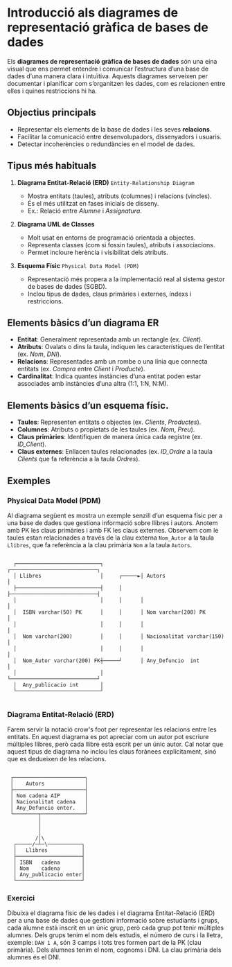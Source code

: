 # Introducció als diagrames de representació gràfica de bases de dades

Els **diagrames de representació gràfica de bases de dades** són una eina visual que ens permet entendre i comunicar l’estructura d’una base de dades d’una manera clara i intuïtiva. Aquests diagrames serveixen per documentar i planificar com s’organitzen les dades, com es relacionen entre elles i quines restriccions hi ha.

## Objectius principals
- Representar els elements de la base de dades i les seves **relacions**.
- Facilitar la comunicació entre desenvolupadors, dissenyadors i usuaris.
- Detectar incoherències o redundàncies en el model de dades.

## Tipus més habituals
1. **Diagrama Entitat-Relació (ERD)** `Entity-Relationship Diagram`
   - Mostra entitats (taules), atributs (columnes) i relacions (vincles).
   - És el més utilitzat en fases inicials de disseny.
   - Ex.: Relació entre *Alumne* i *Assignatura*.

2. **Diagrama UML de Classes**
   - Molt usat en entorns de programació orientada a objectes.
   - Representa classes (com si fossin taules), atributs i associacions.
   - Permet incloure herència i visibilitat dels atributs.

3. **Esquema Físic** `Physical Data Model (PDM)`
   - Representació més propera a la implementació real al sistema gestor de bases de dades (SGBD).
   - Inclou tipus de dades, claus primàries i externes, índexs i restriccions.

## Elements bàsics d’un diagrama ER
- **Entitat**: Generalment representada amb un rectangle (ex. *Client*).
- **Atributs**: Ovalats o dins la taula, indiquen les característiques de l’entitat (ex. *Nom*, *DNI*).
- **Relacions**: Representades amb un rombe o una línia que connecta entitats (ex. *Compra* entre *Client* i *Producte*).
- **Cardinalitat**: Indica quantes instàncies d’una entitat poden estar associades amb instàncies d’una altra (1:1, 1:N, N:M).

## Elements bàsics d’un esquema físic.
- **Taules**: Representen entitats o objectes (ex. *Clients*, *Productes*).
- **Columnes**: Atributs o propietats de les taules (ex. *Nom*, *Preu*).
- **Claus primàries**: Identifiquen de manera única cada registre (ex. *ID_Client*).
- **Claus externes**: Enllacen taules relacionades (ex. *ID_Ordre* a la taula *Clients* que fa referència a la taula *Ordres*).

## Exemples

### Physical Data Model (PDM)

Al diagrama següent es mostra un exemple senzill d’un esquema físic per a una base de dades que gestiona informació sobre llibres i autors.
Anotem amb PK les claus primàries i amb FK les claus externes.
Observem com le taules estan relacionades a través de la clau externa `Nom_Autor` a la taula `Llibres`, que fa referència a la clau primària `Nom` a la taula `Autors`.

```plaintext
                                                                     
  ┌───────────────────────────┐            ┌────────────────────────────┐  
  │ Llibres                   │     ┌─────►│ Autors                     │  
  ├───────────────────────────┤     │      ├────────────────────────────┤  
  │                           │     │      │                            │  
  │  ISBN varchar(50) PK      │     │      │ Nom varchar(200) PK        │  
  │                           │     │      │                            │  
  │  Nom varchar(200)         │     │      │ Nacionalitat varchar(150)  │  
  │                           │     │      │                            │  
  │  Nom_Autor varchar(200) FK┼─────┘      │ Any_Defuncio  int          │  
  │                           │            └────────────────────────────┘  
  │  Any_publicacio int       │                                            
  └───────────────────────────┘                                            
                                                                           
```

### Diagrama Entitat-Relació (ERD)

Farem servir la notació crow's foot per representar les relacions entre les entitats.
En aquest diagrama es pot apreciar com un autor pot escriure múltiples llibres, però cada llibre està escrit per un únic autor.
Cal notar que aquest tipus de diagrama no inclou les claus forànees explícitament, sinó que es dedueixen de les relacions.

```plaintext
                                                                     
 ┌───────────────────────┐ 
 │    Autors             │ 
 ├───────────────────────┤ 
 │ Nom cadena AIP        │ 
 │ Nacionalitat cadena   │ 
 │ Any_Defuncio enter.   │ 
 └────────┬──────────────┘ 
          │        
          │        
          │        
         /│\       
  ┌─────/─┴─\───────────┐
  │   Llibres           │
  ├─────────────────────┤
  │ ISBN   cadena       │
  │ Nom    cadena       │
  │ Any_publicacio enter│
  └─────────────────────┘
```

### Exercici

Dibuixa el diagrama físic de les dades i el diagrama Entitat-Relació (ERD) per a una base de dades que gestioni informació sobre estudiants i grups, cada alumne està inscrit en un únic grup, però cada grup pot tenir múltiples alumnes. Dels grups tenim el nom dels estudis, el número de curs i la lletra, exemple: `DAW 1 A`, són 3 camps i tots tres formen part de la PK (clau primària). Dels alumnes tenim el nom, cognoms i DNI. La clau primària dels alumnes és el DNI.